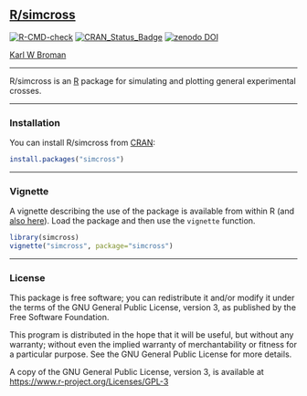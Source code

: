 ## [R/simcross](https://kbroman.org/simcross/)

[![R-CMD-check](https://github.com/kbroman/simcross/actions/workflows/R-CMD-check.yaml/badge.svg)](https://github.com/kbroman/simcross/actions/workflows/R-CMD-check.yaml)
[![CRAN_Status_Badge](https://www.r-pkg.org/badges/version/simcross)](https://cran.r-project.org/package=simcross)
[![zenodo DOI](https://zenodo.org/badge/DOI/10.5281/zenodo.4032914.svg)](https://doi.org/10.5281/zenodo.4032914)

[Karl W Broman](https://kbroman.org)

---

R/simcross is an [R](https://www.r-project.org) package for simulating
and plotting general experimental crosses.

---

### Installation

You can install R/simcross from [CRAN](https://cran.r-project.org):

```r
install.packages("simcross")
```

---

### Vignette

A vignette describing the use of the package is available from within
R (and [also here](https://kbroman.org/simcross/assets/vignettes/simcross.html)). Load the package
and then use the `vignette` function.

```r
library(simcross)
vignette("simcross", package="simcross")
```

---

### License

This package is free software; you can redistribute it and/or modify it
under the terms of the GNU General Public License, version 3, as
published by the Free Software Foundation.

This program is distributed in the hope that it will be useful, but
without any warranty; without even the implied warranty of
merchantability or fitness for a particular purpose.  See the GNU
General Public License for more details.

A copy of the GNU General Public License, version 3, is available at
<https://www.r-project.org/Licenses/GPL-3>
